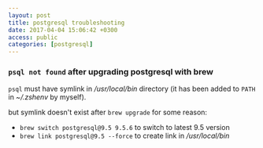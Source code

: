 ```yaml
---
layout: post
title: postgresql troubleshooting
date: 2017-04-04 15:06:42 +0300
access: public
categories: [postgresql]
---
```


<!-- more -->

### `psql not found` after upgrading postgresql with brew

`psql` must have symlink in _/usr/local/bin_ directory
(it has been added to `PATH` in _~/.zshenv_ by myself).

but symlink doesn't exist after `brew upgrade` for some reason:

- `brew switch postgresql@9.5 9.5.6` to switch to latest 9.5 version
- `brew link postgresql@9.5 --force` to create link in _/usr/local/bin_
